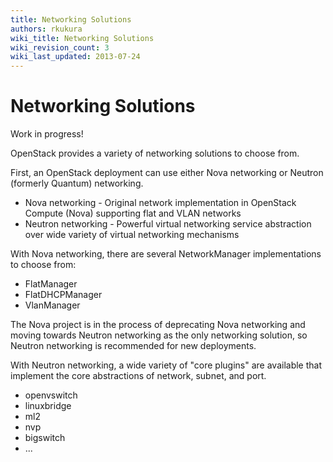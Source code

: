 ```yaml
---
title: Networking Solutions
authors: rkukura
wiki_title: Networking Solutions
wiki_revision_count: 3
wiki_last_updated: 2013-07-24
---
```


# Networking Solutions

Work in progress!

OpenStack provides a variety of networking solutions to choose from.

First, an OpenStack deployment can use either Nova networking or Neutron (formerly Quantum) networking.

*   Nova networking - Original network implementation in OpenStack Compute (Nova) supporting flat and VLAN networks
*   Neutron networking - Powerful virtual networking service abstraction over wide variety of virtual networking mechanisms

With Nova networking, there are several NetworkManager implementations to choose from:

*   FlatManager
*   FlatDHCPManager
*   VlanManager

The Nova project is in the process of deprecating Nova networking and moving towards Neutron networking as the only networking solution, so Neutron networking is recommended for new deployments.

With Neutron networking, a wide variety of "core plugins" are available that implement the core abstractions of network, subnet, and port.

*   openvswitch
*   linuxbridge
*   ml2
*   nvp
*   bigswitch
*   ...
